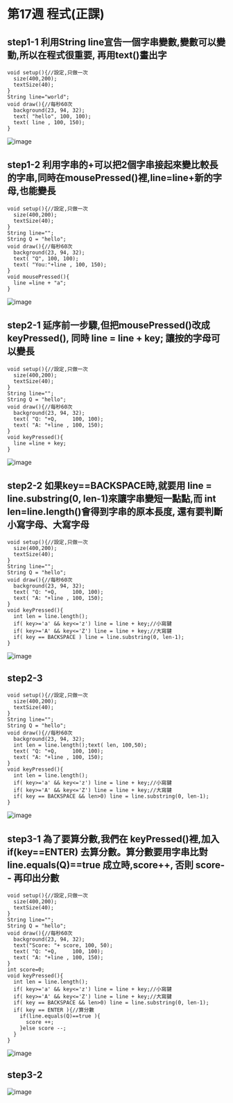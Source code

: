 # 第17週 程式(正課)
## step1-1 利用String line宣告一個字串變數,變數可以變動,所以在程式很重要, 再用text()畫出字
```
void setup(){//設定,只做一次
  size(400,200);
  textSize(40);
}
String line="world";
void draw(){//每秒60次
  background(23, 94, 32);
  text( "hello", 100, 100);
  text( line , 100, 150);
}
```
![image](https://raw.githubusercontent.com/xytungg/2020cce/gh-pages/week17/week17-1.1.png)
## step1-2 利用字串的+可以把2個字串接起來變比較長的字串,同時在mousePressed()裡,line=line+新的字母,也能變長
```
void setup(){//設定,只做一次
  size(400,200);
  textSize(40);
}
String line="";
String Q = "hello";
void draw(){//每秒60次
  background(23, 94, 32);
  text( "Q", 100, 100);
  text( "You:"+line , 100, 150);
}
void mousePressed(){
  line =line + "a"; 
}
```
![image](https://raw.githubusercontent.com/xytungg/2020cce/gh-pages/week17/week17-1.2.png)
## step2-1 延序前一步驟,但把mousePressed()改成keyPressed(), 同時 line = line + key; 讓按的字母可以變長
```
void setup(){//設定,只做一次
  size(400,200);
  textSize(40);
}
String line="";
String Q = "hello";
void draw(){//每秒60次
  background(23, 94, 32);
  text( "Q: "+Q,     100, 100);
  text( "A: "+line , 100, 150);
}
void keyPressed(){
  line =line + key; 
}
```
![image](https://raw.githubusercontent.com/xytungg/2020cce/gh-pages/week17/week17-2.1.png)
## step2-2 如果key==BACKSPACE時,就要用 line = line.substring(0, len-1)來讓字串變短一點點,而 int len=line.length()會得到字串的原本長度, 還有要判斷小寫字母、大寫字母
```
void setup(){//設定,只做一次
  size(400,200);
  textSize(40);
}
String line="";
String Q = "hello";
void draw(){//每秒60次
  background(23, 94, 32);
  text( "Q: "+Q,     100, 100);
  text( "A: "+line , 100, 150);
}
void keyPressed(){
  int len = line.length();
  if( key>='a' && key<='z') line = line + key;//小寫鍵
  if( key>='A' && key<='Z') line = line + key;//大寫鍵
  if( key == BACKSPACE ) line = line.substring(0, len-1);
}
```
![image](https://raw.githubusercontent.com/xytungg/2020cce/gh-pages/week17/week17-2.2.png)
## step2-3
```
void setup(){//設定,只做一次
  size(400,200);
  textSize(40);
}
String line="";
String Q = "hello";
void draw(){//每秒60次
  background(23, 94, 32);
  int len = line.length();text( len, 100,50);
  text( "Q: "+Q,     100, 100);
  text( "A: "+line , 100, 150);
}
void keyPressed(){
  int len = line.length();
  if( key>='a' && key<='z') line = line + key;//小寫鍵
  if( key>='A' && key<='Z') line = line + key;//大寫鍵
  if( key == BACKSPACE && len>0) line = line.substring(0, len-1);
}
```
![image](https://github.com/xytungg/2020cce/blob/gh-pages/week17/week17-2.3.png)
## step3-1 為了要算分數,我們在 keyPressed()裡,加入 if(key==ENTER) 去算分數。算分數要用字串比對 line.equals(Q)==true 成立時,score++, 否則 score-- 再印出分數
```
void setup(){//設定,只做一次
  size(400,200);
  textSize(40);
}
String line="";
String Q = "hello";
void draw(){//每秒60次
  background(23, 94, 32);
  text("Score: "+ score, 100, 50);
  text( "Q: "+Q,     100, 100);
  text( "A: "+line , 100, 150);
}
int score=0;
void keyPressed(){
  int len = line.length();
  if( key>='a' && key<='z') line = line + key;//小寫鍵
  if( key>='A' && key<='Z') line = line + key;//大寫鍵
  if( key == BACKSPACE && len>0) line = line.substring(0, len-1);
  if( key == ENTER ){//算分數
    if(line.equals(Q)==true ){
      score ++;
    }else score --;
  }
}
```
![image](https://raw.githubusercontent.com/xytungg/2020cce/gh-pages/week17/week17-3.1.png)
## step3-2
![image]()
